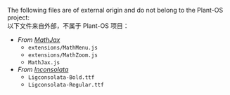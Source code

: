 
The following files are of external origin and do not belong to the Plant-OS project:<br>
以下文件来自外部，不属于 Plant-OS 项目：

- *From [MathJax](https://www.mathjax.org/)*
  - `extensions/MathMenu.js`
  - `extensions/MathZoom.js`
  - `MathJax.js`
- *From [Inconsolata](https://github.com/googlefonts/Inconsolata)*
  - `Ligconsolata-Bold.ttf`
  - `Ligconsolata-Regular.ttf`
